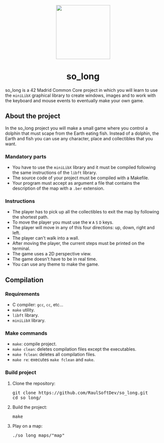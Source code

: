 <div align="center">
  <img width="175" src="https://img.shields.io/badge/Grade-100%25-00dd13?style=for-the-badge&logo=42"/>
</div>

<div align="center">
  <h1 align="center">so_long</h1>
</div>

<p direction="auto">
  so_long is a 42 Madrid Common Core project in which you will learn to use the <code>miniLibX</code> graphical library to create windows, images and to work with the keyboard and mouse events to eventually make your own game.
</p>

## About the project
<p direction="auto">
  In the so_long project you will make a small game where you control a dolphin that must scape from the Earth eating fish. Instead of a dolphin, the Earth and fish you can use any character, place and collectibles that you want.
</p>
<h3>Mandatory parts</h3>
<ul>
  <li>You have to use the <code>miniLibX</code> library and it must be compiled following the same instructions of the <code>libft</code> library.</li>
  <li>The source code of your project must be compiled with a Makefile.</li>
  <li>Your program must accept as argument a file that contains the description of the map with a <code>.ber</code> extension.</li>
</ul>
<h3>Instructions</h3>
<ul>
  <li>The player has to pick up all the collectibles to exit the map by following the shortest path.</li>
  <li>To move the player you must use the <code>W</code> <code>A</code> <code>S</code> <code>D</code> keys.</li>
  <li>The player will move in any of this four directions: up, down, right and left.</li>
  <li>The player can't walk into a wall.</li>
  <li>After moving the player, the current steps must be printed on the terminal.</li>
  <li>The game uses a 2D perspective view.</li>
  <li>The game doesn't have to be in real time.</li>
  <li>You can use any theme to make the game.</li>
</ul>

## Compilation
<h3>Requirements</h3>
<ul>
  <li>C compiler: <code>gcc</code>, <code>cc</code>, etc...</li>
  <li><code>make</code> utility.</li>
  <li><code>libft</code> library.</li>
  <li><code>miniLibX</code> library.</li>
</ul>

<h3>Make commands</h3>
<ul>
  <li><code>make</code>: compile project.</li>
  <li><code>make clean</code>: deletes compilation files except the executables.</li>
  <li><code>make fclean</code>: deletes all compilation files.</li>
  <li><code>make re</code>: executes <code>make fclean</code> and <code>make</code>.</li>
</ul>

<h3>Build project</h3>
<ol>
<li>
<p dir="auto">Clone the repository:</p>
<div class="highlight highlight-source-shell notranslate position-relative overflow-auto" dir="auto"><pre><samp>git clone https://github.com/RaulSoftDev/so_long.git
cd so_long/</samp></pre>
</div>
</li>
<li>
<p dir="auto">Build the project:</p>
<div class="highlight highlight-source-shell notranslate position-relative overflow-auto" dir="auto"><pre><samp>make</samp></pre>
</div>
</li>
<li>
<p dir="auto">Play on a map:</p>
<div class="highlight highlight-source-shell notranslate position-relative overflow-auto" dir="auto"><pre><samp>./so_long maps/"map"</samp></pre>
</div>
</li>
</ol>
